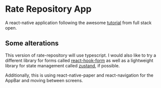 # Rate Repository App

A react-native application following the awesome
[tutorial](https://fullstackopen.com/en/part10/introduction_to_react_native)
from full stack open.

## Some alterations

This version of rate-repository will use typescript. I would also like to try a
different library for forms called
[react-hook-form](https://react-hook-form.com/) as well as a lightweight library
for state management called [zustand](https://github.com/pmndrs/zustand), if
possible.

Additionally, this is using react-native-paper and react-navigation for the AppBar
and moving between screens.
